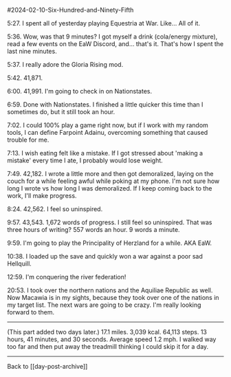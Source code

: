 #2024-02-10-Six-Hundred-and-Ninety-Fifth

5:27.  I spent all of yesterday playing Equestria at War.  Like...  All of it.

5:36.  Wow, was that 9 minutes?  I got myself a drink (cola/energy mixture), read a few events on the EaW Discord, and...  that's it.  That's how I spent the last nine minutes.

5:37.  I really adore the Gloria Rising mod.

5:42.  41,871.

6:00.  41,991.  I'm going to check in on Nationstates.

6:59.  Done with Nationstates.  I finished a little quicker this time than I sometimes do, but it still took an hour.

7:02.  I could 100% play a game right now, but if I work with my random tools, I can define Farpoint Adainu, overcoming something that caused trouble for me.

7:13.  I wish eating felt like a mistake.  If I got stressed about 'making a mistake' every time I ate, I probably would lose weight.

7:49.  42,182.  I wrote a little more and then got demoralized, laying on the couch for a while feeling awful while poking at my phone.   I'm not sure how long I wrote vs how long I was demoralized.  If I keep coming back to the work, I'll make progress.

8:24.  42,562.  I feel so uninspired.

9:57.  43,543.  1,672 words of progress.  I still feel so uninspired.  That was three hours of writing?  557 words an hour.  9 words a minute.

9:59.  I'm going to play the Principality of Herzland for a while.  AKA EaW.

10:38.  I loaded up the save and quickly won a war against a poor sad Hellquill.

12:59.  I'm conquering the river federation!

20:53.  I took over the northern nations and the Aquiliae Republic as well.  Now Macawia is in my sights, because they took over one of the nations in my target list.  The next wars are going to be crazy.  I'm really looking forward to them.

---
(This part added two days later.)  17.1 miles.  3,039 kcal.  64,113 steps.  13 hours, 41 minutes, and 30 seconds.  Average speed 1.2 mph.  I walked way too far and then put away the treadmill thinking I could skip it for a day.

---
Back to [[day-post-archive]]